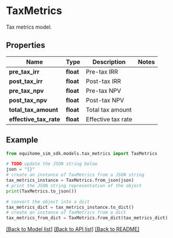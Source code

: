 # TaxMetrics

Tax metrics model.

## Properties

Name | Type | Description | Notes
------------ | ------------- | ------------- | -------------
**pre_tax_irr** | **float** | Pre-tax IRR | 
**post_tax_irr** | **float** | Post-tax IRR | 
**pre_tax_npv** | **float** | Pre-tax NPV | 
**post_tax_npv** | **float** | Post-tax NPV | 
**total_tax_amount** | **float** | Total tax amount | 
**effective_tax_rate** | **float** | Effective tax rate | 

## Example

```python
from equihome_sim_sdk.models.tax_metrics import TaxMetrics

# TODO update the JSON string below
json = "{}"
# create an instance of TaxMetrics from a JSON string
tax_metrics_instance = TaxMetrics.from_json(json)
# print the JSON string representation of the object
print(TaxMetrics.to_json())

# convert the object into a dict
tax_metrics_dict = tax_metrics_instance.to_dict()
# create an instance of TaxMetrics from a dict
tax_metrics_from_dict = TaxMetrics.from_dict(tax_metrics_dict)
```
[[Back to Model list]](../README.md#documentation-for-models) [[Back to API list]](../README.md#documentation-for-api-endpoints) [[Back to README]](../README.md)


